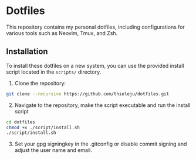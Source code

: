 # Dotfiles

This repository contains my personal dotfiles, including configurations for various tools such as Neovim, Tmux, and Zsh.

## Installation

To install these dotfiles on a new system, you can use the provided install script located in the `scripts/` directory.

1. Clone the repository:


```bash
git clone --recursive https://github.com/thieleju/dotfiles.git
```

2. Navigate to the repository, make the script executable and run the install script

```bash
cd dotfiles
chmod +x ./script/install.sh
./script/install.sh
```

3. Set your gpg signingkey in the .gitconfig or disable commit signing and adjust the user name and email.

